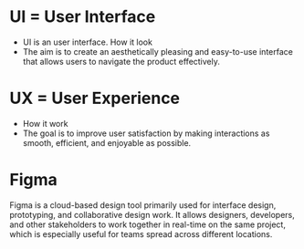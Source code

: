 # UI = User Interface
- UI is an user interface. How it look
- The aim is to create an aesthetically pleasing and easy-to-use interface that allows users to navigate the product effectively.

# UX = User Experience
- How it work
- The goal is to improve user satisfaction by making interactions as smooth, efficient, and enjoyable as possible.

# Figma
Figma is a cloud-based design tool primarily used for interface design, prototyping, and collaborative design work. It allows designers, developers, and other stakeholders to work together in real-time on the same project, which is especially useful for teams spread across different locations.
